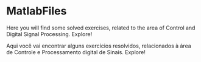 # MatlabFiles

Here you will find some solved exercises, related to the area of Control and Digital Signal Processing. Explore!

Aqui você vai encontrar alguns exercícios resolvidos, relacionados à área de Controle e Processamento digital de Sinais. Explore!

